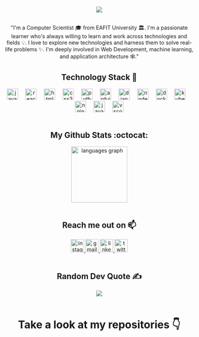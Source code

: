 <br clear="both">

<div align="center">
  <img src="https://github.com/jdvalencir/jdvalencir/assets/88250984/6d13a767-5349-45c0-8035-c8a9812eae51"  />
</div>


<br clear="both">

<div align="center"> 
  <p align="center">
    "I'm a Computer Scientist 🎓 from EAFIT University 🏛. I'm a passionate learner who's always willing to learn and work across technologies and fields 💡. I love to         explore new technologies and harness them to solve real-life problems ✨. I'm deeply involved in Web  Development, machine learning, and application architecture 🕸️."
</p>
</div>

<div align="center">
  <h2 align="center">Technology Stack 🧰 </h2>
  <img src="https://cdn.jsdelivr.net/gh/devicons/devicon/icons/javascript/javascript-original.svg" height="30" alt="javascript logo"  />
  <img width="12" />
  <img src="https://cdn.jsdelivr.net/gh/devicons/devicon/icons/react/react-original.svg" height="30" alt="react logo"  />
  <img width="12" />
  <img src="https://cdn.jsdelivr.net/gh/devicons/devicon/icons/html5/html5-original.svg" height="30" alt="html5 logo"  />
  <img width="12" />
  <img src="https://cdn.jsdelivr.net/gh/devicons/devicon/icons/css3/css3-original.svg" height="30" alt="css3 logo"  />
  <img width="12" />
  <img src="https://cdn.jsdelivr.net/gh/devicons/devicon/icons/python/python-original.svg" height="30" alt="python logo"  />
  <img width="12" />
  <img src="https://cdn.jsdelivr.net/gh/devicons/devicon/icons/arduino/arduino-original.svg" height="30" alt="arduino logo"  />
  <img width="12" />
  <img src="https://cdn.jsdelivr.net/gh/devicons/devicon/icons/django/django-plain.svg" height="30" alt="django logo"  />
  <img width="12" />
  <img src="https://cdn.jsdelivr.net/gh/devicons/devicon/icons/nodejs/nodejs-original.svg" height="30" alt="nodejs logo"  />
  <img width="12" />
  <img src="https://cdn.jsdelivr.net/gh/devicons/devicon/icons/docker/docker-original.svg" height="30" alt="docker logo"  />
  <img width="12" />
  <img src="https://cdn.jsdelivr.net/gh/devicons/devicon/icons/kubernetes/kubernetes-plain.svg" height="30" alt="kubernetes logo"  />
  <img width="12" />
  <img src="https://cdn.jsdelivr.net/gh/devicons/devicon/icons/nginx/nginx-original.svg" height="30" alt="nginx logo"  />
  <img width="12" />
  <img src="https://cdn.jsdelivr.net/gh/devicons/devicon/icons/java/java-original.svg" height="30" alt="java logo"  />
  <img width="12" />
  <img src="https://cdn.jsdelivr.net/gh/devicons/devicon/icons/vscode/vscode-original.svg" height="30" alt="vscode logo"  />
</div>

<br clear="both">

<div align="center">
  <h2 align="center"> My Github Stats <span mar="center">:octocat:</span></h2>
      <img src="https://github-readme-stats.vercel.app/api/top-langs?username=jdvalencir&locale=en&hide_title=false&layout=compact&card_width=320&langs_count=5&theme=midnight-purple&hide_border=false" height="150"             alt="languages graph"  />
<!--     <img src="https://github-readme-stats.vercel.app/api?username=jdvalencir&hide_title=false&hide_rank=false&show_icons=true&include_all_commits=true&count_private=true&disable_animations=false&theme=midnight-purple&locale=en&hide_border=false" height="200"         alt="stats graph"  /> -->
</div>

<br clear="both">

<div align="center">
  <h2 align="center">Reach me out on 📫</h2>
 <a href="https://www.instagram.com/jdvalencia_r/"><img src="https://img.shields.io/static/v1?message=Instagram&logo=instagram&label=&color=E4405F&logoColor=white&labelColor=&style=for-the-badge" height="35" alt="instagram logo"  /> </a>
 <a href="https://mail.google.com/mail/u/0/#inbox?compose=DmwnWrRlQHRVkQRFQSbSltCVZSQbhcjWbsBRXjhgkHTHfxQkTbGdgBCdLKDvCmBsFqzzqtQgRdsL"> <img src="https://img.shields.io/static/v1?message=Gmail&logo=gmail&label=&color=D14836&logoColor=white&labelColor=&style=for-the-badge" height="35" alt="gmail logo"  /> </a>
 <a href="https://www.linkedin.com/in/juli%C3%A1n-david-valencia-restrepo-ba081b237/">  <img src="https://img.shields.io/static/v1?message=LinkedIn&logo=linkedin&label=&color=0077B5&logoColor=white&labelColor=&style=for-the-badge" height="35" alt="linkedin logo"  /> </a>
<a href="https://twitter.com/i/flow/login?redirect_after_login=%2FJulian_V08">  <img src="https://img.shields.io/static/v1?message=Twitter&logo=twitter&label=&color=1DA1F2&logoColor=white&labelColor=&style=for-the-badge" height="35" alt="twitter logo"  /> </a>
</div>

<br clear="both"> 

<div align="center"> 
  <h2 align="center">Random Dev Quote ✍️</h2>
  <img src= "https://quotes-github-readme.vercel.app/api?type=horizontal&theme=algolia" />
</div>

<br clear="both"> 

<div align="center">
  <h1>Take a look at my repositories 👇</h1>
</div>
